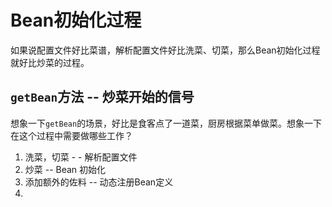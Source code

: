 # Bean初始化过程

如果说配置文件好比菜谱，解析配置文件好比洗菜、切菜，那么Bean初始化过程就好比炒菜的过程。

## `getBean`方法 -- 炒菜开始的信号

想象一下`getBean`的场景，好比是食客点了一道菜，厨房根据菜单做菜。想象一下在这个过程中需要做哪些工作？

1. 洗菜，切菜 - - 解析配置文件
2. 炒菜 -- Bean 初始化
3. 添加额外的佐料 -- 动态注册Bean定义
4. 

